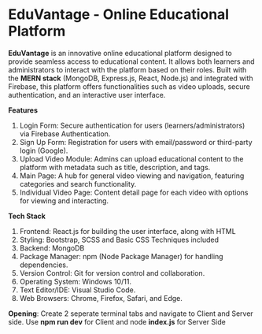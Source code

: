# EduVantage - Online Educational Platform
**EduVantage** is an innovative online educational platform designed to provide seamless access to educational content. It allows both learners and administrators to interact with the platform based on their roles. Built with the **MERN stack** (MongoDB, Express.js, React, Node.js) and integrated with Firebase, this platform offers functionalities such as video uploads, secure authentication, and an interactive user interface.

**Features**
1) Login Form: Secure authentication for users (learners/administrators) via Firebase Authentication.
2) Sign Up Form: Registration for users with email/password or third-party login (Google).
3) Upload Video Module: Admins can upload educational content to the platform with metadata such as title, description, and tags.
4) Main Page: A hub for general video viewing and navigation, featuring categories and search functionality.
5) Individual Video Page: Content detail page for each video with options for viewing and interacting.

**Tech Stack**
1) Frontend: React.js for building the user interface, along with HTML
2) Styling: Bootstrap, SCSS and Basic CSS Techniques included
3) Backend: MongoDB
4) Package Manager: npm (Node Package Manager) for handling dependencies.
5) Version Control: Git for version control and collaboration.
6) Operating System: Windows 10/11.
7) Text Editor/IDE: Visual Studio Code.
8) Web Browsers: Chrome, Firefox, Safari, and Edge.

**Opening**: Create 2 seperate terminal tabs and navigate to Client and Server side. Use **npm run dev** for Client and node **index.js** for Server Side
